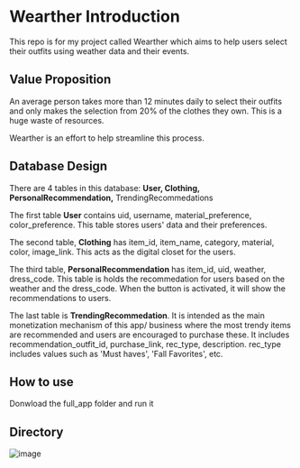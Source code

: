 # Wearther Introduction
This repo is for my project called Wearther which aims to help users select their outfits using weather data and their events.

## Value Proposition
An average person takes more than 12 minutes daily to select their outfits and only makes the selection from 20% of the clothes they own. This is a huge waste of resources.

Wearther is an effort to help streamline this process.

## Database Design
There are 4 tables in this database: **User, Clothing, PersonalRecommendation,** TrendingRecommedations

The first table **User** contains uid, username, material_preference, color_preference. This table stores users' data and their preferences. 

The second table, **Clothing** has item_id, item_name, category, material, color, image_link. This acts as the digital closet for the users. 

The third table, **PersonalRecommendation** has item_id, uid, weather, dress_code. This table is holds the recommedation for users based on the weather and the dress_code. When the button is activated, it will show the recommendations to users.

The last table is **TrendingRecommedation**. It is intended as the main monetization mechanism of this app/ business where the most trendy items are recommended and users are encouraged to purchase these. It includes recommendation_outfit_id, purchase_link, rec_type, description. rec_type includes values such as 'Must haves', 'Fall Favorites', etc.

## How to use
Donwload the full_app folder and run it 

## Directory
![image](https://github.com/user-attachments/assets/ab68b0a0-a2d5-4862-a83f-886c0db20321)


